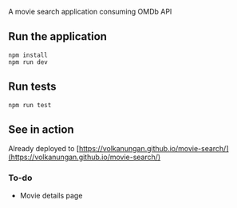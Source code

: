 A movie search application consuming OMDb API

## Run the application

```
npm install
npm run dev
```

## Run tests

```
npm run test
```

## See in action
Already deployed to [https://volkanungan.github.io/movie-search/](https://volkanungan.github.io/movie-search/)


### To-do
- Movie details page
